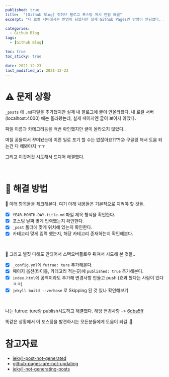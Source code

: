 ```yaml
---
published: true
title:  "[Github Blog] 깃허브 블로그 포스팅 게시 안됨 해결"
excerpt: "내 로컬 서버에서는 반영이 되었지만 실제 Github Pages엔 반영이 안되었다. 그리고 해결했다..😭"

categories:
  - Github Blog
tags:
  - [Github Blog]

toc: true
toc_sticky: true
 
date: 2021-12-23
last_modified_at: 2021-12-23
---
```


# ⚠️ 문제 상황

`_posts` 에 `.md`파일을 추가했지만 실제 내 블로그에 글이 안올라왔다. 내 로컬 서버 (localhost:4000) 에는 올라왔는데, 실제 페이지엔 글이 보이지 않았다.

파일 이름과 카테고리등을 백번 확인했지만 글이 올라오지 않았다..

며칠 공들여서 꾸며놨는데 이런 일로 포기 할 수는 없잖아요???!😡 구글링 해서 도움 되는건 다 해봐야지 ㅜㅜ

그리고 이것저것 시도해서 드디어 해결했다.

<br>

# 🔮 해결 방법

📍 아래 항목들을 체크해본다. 여기 아래 내용들은 기본적으로 지켜야 할 것들.

- [X] `YEAR-MONTH-DAY-title.md` 파일 제목 형식을 확인한다.
- [X] 포스팅 날짜 맞게 입력했는지 확인한다.
- [X] `_post` 폴더에 맞게 위치해 있는지 확인한다.
- [X] 카테고리 맞게 입력 했는지, 해당 카테고리 존재하는지 확인해본다.

<br>
  
📍 그리고 별짓 다해도 안되어서 스택오버플로우 뒤져서 시도해 본 것들..

- [X] `_config.yml`에 `futrue: ture` 추가해본다.
- [X] 페이지 옵션(타이틀, 카테고리 적는곳)에 `published: true` 추가해본다.
- [X] `index.html`에 공백이라도 추가해 변경사항 만들고 push (효과 봤다는 사람이 있다 ㅋㅋ)
- [X] `jekyll build --verbose` 로 Skipping 된 것 있나 확인해보기

<br>

나는 futrue: ture랑 publish시도하고 해결했다. 해당 변경사항 -> [6dba5ff](https://github.com/devyuseon/devyuseon.github.io/commit/6dba5ffbdf72f861fb471d03bb9d5bdc7029a2ac)

똑같은 상황에서 이 포스팅을 발견하시는 모든분들에게 도움이 되길..🙏

# 참고자료

- [jekyll-post-not-generated](https://stackoverflow.com/questions/30625044/jekyll-post-not-generated)
- [github-pages-are-not-updating](https://stackoverflow.com/questions/20422279/github-pages-are-not-updating)
- [jekyll-not-generating-posts](https://stackoverflow.com/questions/16990138/jekyll-not-generating-posts)